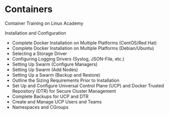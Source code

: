 # Containers
Container Training on Linux Academy

Installation and Configuration
- Complete Docker Installation on Multiple Platforms (CentOS/Red Hat)
- Complete Docker Installation on Multiple Platforms (Debian/Ubuntu)
- Selecting a Storage Driver
- Configuring Logging Drivers (Syslog, JSON-File, etc.)
- Setting Up Swarm (Configure Managers)
- Setting Up Swarm (Add Nodes)
- Setting Up a Swarm (Backup and Restore)
- Outline the Sizing Requirements Prior to Installation
- Set Up and Configure Universal Control Plane (UCP) and Docker Trusted Repository (DTR) for Secure Cluster Management
- Complete Backups for UCP and DTR
- Create and Manage UCP Users and Teams
- Namespaces and CGroups



